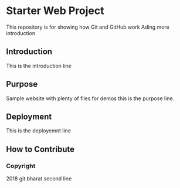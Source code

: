 # Starter Web Project

This repository is for showing how Git and GitHub work
Ading more introduction

## Introduction

This is the introduction line

## Purpose

Sample website with plenty of files for demos
this is the purpose line.

## Deployment

This is the deployemnt line

## How to Contribute

### Copyright

2018 git.bharat
second line
